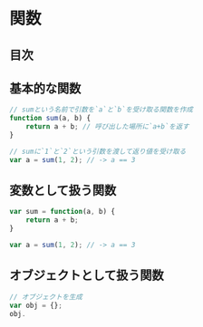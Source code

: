 # 関数

## 目次
<!-- toc -->

## 基本的な関数
```javascript
// sumという名前で引数を`a`と`b`を受け取る関数を作成
function sum(a, b) {
    return a + b; // 呼び出した場所に`a+b`を返す
}

// sumに`1`と`2`という引数を渡して返り値を受け取る
var a = sum(1, 2); // -> a == 3
```

## 変数として扱う関数
```javascript
var sum = function(a, b) {
    return a + b;
}

var a = sum(1, 2); // -> a == 3
```

## オブジェクトとして扱う関数
```javascript
// オブジェクトを生成
var obj = {};
obj.
```